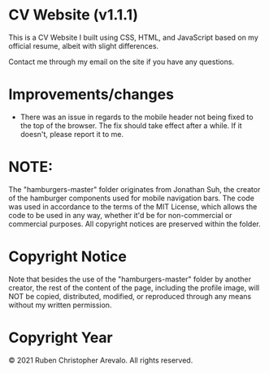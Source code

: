 # CV Website (v1.1.1)
This is a CV Website I built using CSS, HTML, and JavaScript based on my official resume, albeit with slight differences.

Contact me through my email on the site if you have any questions.

# Improvements/changes

* There was an issue in regards to the mobile header not being fixed to the top of the browser. The fix should take effect after a while. If it doesn't, please report it to me.

# NOTE: 

The "hamburgers-master" folder originates from Jonathan Suh, the creator of the hamburger components used for mobile navigation bars. The code was used in accordance to the terms of the MIT License, which allows the code to be used in any way, whether it'd be for non-commercial or commercial purposes. All copyright notices are preserved within the folder.

# Copyright Notice

Note that besides the use of the "hamburgers-master" folder by another creator, the rest of the content of the page, including the profile image, will NOT be copied, distributed, modified, or reproduced through any means without my written permission.

# Copyright Year
© 2021 Ruben Christopher Arevalo. All rights reserved.
